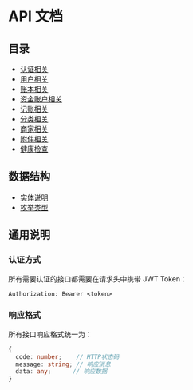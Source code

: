 # API 文档

## 目录
- [认证相关](api/auth.md)
- [用户相关](api/user.md)
- [账本相关](api/account-book.md)
- [资金账户相关](api/account-fund.md)
- [记账相关](api/account-item.md)
- [分类相关](api/category.md)
- [商家相关](api/shop.md)
- [附件相关](api/attachment.md)
- [健康检查](api/health.md)

## 数据结构
- [实体说明](entities.md)
- [枚举类型](enums.md)

## 通用说明

### 认证方式
所有需要认证的接口都需要在请求头中携带 JWT Token：
```
Authorization: Bearer <token>
```

### 响应格式
所有接口响应格式统一为：
```typescript
{
  code: number;    // HTTP状态码
  message: string; // 响应消息
  data: any;      // 响应数据
}
```
